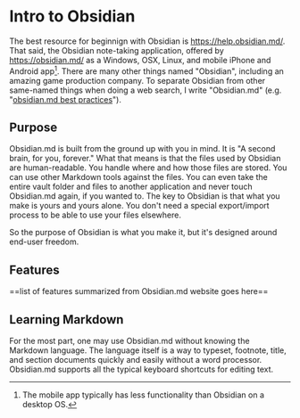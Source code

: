 # Intro to Obsidian

The best resource for beginnign with Obsidian is https://help.obsidian.md/. That said, the Obsidian note-taking application, offered by https://obsidian.md/ as a Windows, OSX, Linux, and mobile iPhone and Android app[^1]. There are many other things named "Obsidian", including an amazing game production company. To separate Obsidian from other same-named things when doing a web search, I write "Obsidian.md" (e.g. "[obsidian.md best practices](https://www.google.com/search?q=obsidian.md+best+practices)").

## Purpose

Obsidian.md is built from the ground up with you in mind. It is "A second brain, for you, forever." What that means is that the files used by Obsidian are human-readable. You handle where and how those files are stored. You can use other Markdown tools against the files. You can even take the entire vault folder and files to another application and never touch Obsidian.md again, if you wanted to. The key to Obsidian is that what you make is yours and yours alone. You don't need a special export/import process to be able to use your files elsewhere.

So the purpose of Obsidian is what you make it, but it's designed around end-user freedom.

## Features

==list of features summarized from Obsidian.md website goes here==

## Learning Markdown

For the most part, one may use Obsidian.md without knowing the Markdown language. The language itself is a way to typeset, footnote, title, and section documents quickly and easily without a word processor. Obsidian.md supports all the typical keyboard shortcuts for editing text. 


[^1]: The mobile app typically has less functionality than Obsidian on a desktop OS.